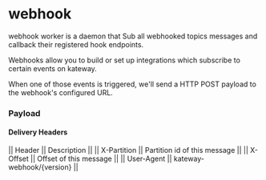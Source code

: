 # webhook

webhook worker is a daemon that Sub all webhooked topics messages and 
callback their registered hook endpoints.

Webhooks allow you to build or set up integrations which subscribe to certain events on kateway.

When one of those events is triggered, we'll send a HTTP POST payload to the webhook's configured URL. 

### Payload

#### Delivery Headers

|| Header || Description ||
|| X-Partition || Partition id of this message ||
|| X-Offset || Offset of this message ||
|| User-Agent || kateway-webhook/{version} ||
